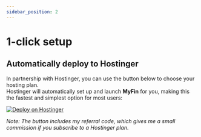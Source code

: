 ```yaml
---
sidebar_position: 2
---
```


# 1-click setup
## Automatically deploy to Hostinger
In partnership with Hostinger, you can use the button below to choose your hosting plan.  
Hostinger will automatically set up and launch **MyFin** for you, making this the fastest and simplest option for most users:

[![Deploy on Hostinger](https://assets.hostinger.com/vps/deploy.svg)](https://www.hostinger.com/vps/docker-hosting?compose_url=https://github.com/afaneca/myfin/blob/master/docker-compose.yml&REFERRALCODE=SC1ADNFANHG6)

*Note: The button includes my referral code, which gives me a small commission if you subscribe to a Hostinger plan.*
